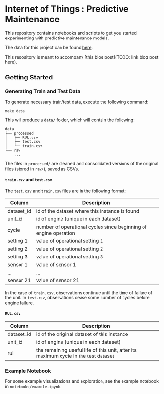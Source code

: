 # Internet of Things : Predictive Maintenance
This repository contains notebooks and scripts to get you started experimenting with predictive maintenance models.

The data for this project can be found [here](https://ti.arc.nasa.gov/tech/dash/pcoe/prognostic-data-repository/#turbofan). 

This repository is meant to accompany [this blog post](TODO: link blog post here).

## Getting Started

### Generating Train and Test Data
To generate necessary train/test data, execute the following command:
```
make data
```
This will produce a `data/` folder, which will contain the following:
```
data
├── processed
│   ├── RUL.csv
│   ├── test.csv
│   └── train.csv
└── raw
    ...
```
The files in `processed/` are cleaned and consolidated versions of the original files (stored in `raw/`), saved as CSVs. 

#### `train.csv` and `test.csv`

The `test.csv` and `train.csv` files are in the following format:

| Column     | Description                                                      |
|------------|------------------------------------------------------------------|
| dataset_id | id of the dataset where this instance is found                   |
| unit_id    | id of engine (unique in each dataset)                            |
| cycle      | number of operational cycles since beginning of engine operation |
| setting 1  | value of operational setting 1                                   |
| setting 2  | value of operational setting 2                                   |
| setting 3  | value of operational setting 3                                   |
| sensor 1   | value of sensor 1                                                |
| ...        | ...                                                              |
| sensor 21  | value of sensor 21                                               |

In the case of `train.csv`, observations continue until the time of failure of the unit. In `test.csv`, observations cease some number of cycles before engine failure. 

#### `RUL.csv`

| Column     | Description                                                                         |
|------------|-------------------------------------------------------------------------------------|
| dataset_id | id of the original dataset of this instance                                         |
| unit_id    | id of engine (unique in each dataset)                                               |
| rul        | the remaining useful life of this unit, after its maximum cycle in the test dataset |

### Example Notebook
For some example visualizations and exploration, see the example notebook in `notebooks/example.ipynb`. 
